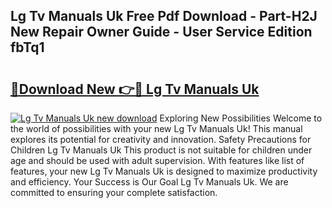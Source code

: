 ## Lg Tv Manuals Uk Free Pdf Download - Part-H2J New Repair Owner Guide - User Service Edition fbTq1

# <h2><a href="http://cf12928.oget.top/?id=Lg+Tv+Manuals+Uk">🔗Download New 👉🔴 Lg Tv Manuals Uk</a></h2>

[![Lg Tv Manuals Uk new download](https://i.imgur.com/5g1atiW.png)](http://cf12928.oget.top/?id=Lg+Tv+Manuals+Uk)
Exploring New Possibilities Welcome to the world of possibilities with your new Lg Tv Manuals Uk! This manual explores its potential for creativity and innovation. Safety Precautions for Children Lg Tv Manuals Uk This product is not suitable for children under age and should be used with adult supervision. With features like list of features, your new Lg Tv Manuals Uk is designed to maximize productivity and efficiency. Your Success is Our Goal Lg Tv Manuals Uk. We are committed to ensuring your complete satisfaction.
